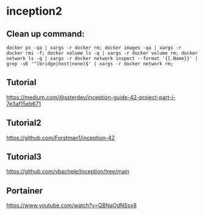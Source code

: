 # inception2


## Clean up command:
```
docker ps -qa | xargs -r docker rm; docker images -qa | xargs -r docker rmi -f; docker volume ls -q | xargs -r docker volume rm; docker network ls -q | xargs -r docker network inspect --format '{{.Name}}' | grep -vE '^(bridge|host|none)$' | xargs -r docker network rm;
```

## Tutorial
https://medium.com/@ssterdev/inception-guide-42-project-part-i-7e3af15eb671


## Tutorial2
https://github.com/Forstman1/inception-42

## Tutorial3
https://github.com/vbachele/Inception/tree/main

## Portainer
https://www.youtube.com/watch?v=QBNaOdNSsx8

